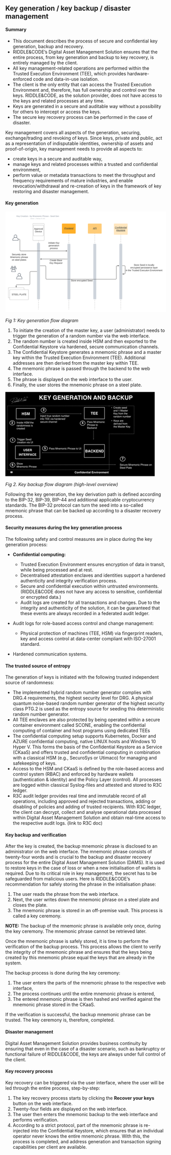 ## Key generation / key backup / disaster management

#### Summary


* This document describes the process of secure and confidential key generation, backup and recovery.
* RIDDLE&CODE’s Digital Asset Management Solution ensures that the entire process, from key generation and backup to key recovery, is entirely managed by the client.
* All key management-related operations are performed within the Trusted Execution Environment (TEE), which provides hardware-enforced code and data-in-use isolation.
* The client is the only entity that can access the Trusted Execution Environment and, therefore, has full ownership and control over the keys. RIDDLE&CODE, as the solution provider, does not have access to the keys and related processes at any time.
* Keys are generated in a secure and auditable way without a possibility for others to intercept or access the keys.
* The secure key recovery process can be performed in the case of disaster.

Key management covers all aspects of the generation, securing, exchange/trading and revoking of keys. Since keys, private and public, act as a representation of indisputable identities, ownership of assets and proof-of-origin, key management needs to provide all aspects to:

* create keys in a secure and auditable way,
* manage keys and related processes within a trusted and confidential environment,
* perform value or metadata transactions to meet the throughput and frequency requirements of mature industries, and enable revocation/withdrawal and re-creation of keys in the framework of key restoring and disaster management.

#### Key generation

![Key generation flow Diagram](assets/Keygenflow.png)

*Fig 1: Key generation flow diagram*

1. To initiate the creation of the master key, a user (administrator) needs to trigger the generation of a random number via the web interface.
2. The random number is created inside HSM and then exported to the Confidential Keystore via hardened, secure communication channels.
3. The Confidential Keystore generates a mnemonic phrase and a master key within the Trusted Execution Environment (TEE). Additional addresses are then derived from the master key within TEE.
4. The mnemonic phrase is passed through the backend to the web interface.
5. The phrase is displayed on the web interface to the user.
6. Finally, the user stores the mnemonic phrase on a steel plate.

![Key Backup flow Diagram](assets/keybackup.png)

*Fig 2. Key backup flow diagram (high-level overview)*

Following the key generation, the key derivation path is defined according to the BIP-32, BIP-39, BIP-44 and additional applicable cryptocurrency standards. The BIP-32 protocol can turn the seed into a so-called mnemonic phrase that can be backed up according to a disaster recovery process.

#### Security measures during the key generation process

The following safety and control measures are in place during the key generation process:
* **Confidential computing:**
  - Trusted Execution Environment ensures encryption of data in transit, while being processed and at rest.
  - Decentralised attestation enclaves and identities support a hardened authenticity and integrity verification process.
  - Secure and confidential execution within untrusted environments. (RIDDLE&CODE does not have any access to sensitive, confidential or encrypted data.)
  - Audit logs are created for all transactions and changes. Due to the integrity and authenticity of the solution, it can be guaranteed that these events are always recorded in a federated audit ledger.

* Audit logs for role-based access control and change management:
  - Physical protection of machines (TEE, HSM) via fingerprint readers, key and access control at data-center compliant with ISO-27001 standard.

* Hardened communication systems.

#### The trusted source of entropy

The generation of keys is initiated with the following trusted independent source of randomness:
* The implemented hybrid random number generator complies with DRG.4 requirements, the highest security level for DRG. A physical quantum noise-based random number generator of the highest security class PTG.2 is used as the entropy source for seeding this deterministic random number generator.
* All TEE enclaves are also protected by being operated within a secure container environment called SCONE, enabling the confidential computing of container and host programs using dedicated TEEs
* The confidential computing setup supports Kubernetes, Docker and AZURE confidential computing, native LINUX hosts and Windows 10 Hyper V. This forms the basis of the Confidential Keystore as a Service (CKaaS) and offers trusted and confidential computing in combination with a classical HSM (e.g., SecuroSys or Utimaco) for managing and safekeeping of keys.
* Access to the HSM and CKaaS is defined by the role-based access and control system (RBAC) and enforced by hardware wallets (authentication & identity) and the Policy Layer (control). All processes are logged within classical Syslog-files and attested and stored to R3C ledger.
* R3C audit ledger provides real time and immutable record of all operations, including approved and rejected transactions, adding or disabling of policies and adding of trusted recipients. With R3C ledger, the client can decrypt, collect and analyse operational data processed within Digital Asset Management Solution and obtain real-time access to the respective audit logs. (link to R3C doc)

#### Key backup and verification

After the key is created, the backup mnemonic phrase is disclosed to an administrator on the web interface. The mnemonic phrase consists of twenty-four words and is crucial to the backup and disaster recovery process for the entire Digital Asset Management Solution (DAMS). It is used to restore keys in the case of loss or when a new initialisation of wallets is required. Due to its critical role in key management, the secret has to be safeguarded from malicious users. Here is RIDDLE&CODE’s recommendation for safely storing the phrase in the initialisation phase:
1. The user reads the phrase from the web interface.
2. Next, the user writes down the mnemonic phrase on a steel plate and closes the plate.
3. The mnemonic phrase is stored in an off-premise vault.
This process is called a key ceremony.

**NOTE:** The backup of the mnemonic phrase is available only once, during the key ceremony. The mnemonic phrase cannot be retrieved later.

Once the mnemonic phrase is safely stored, it is time to perform the verification of the backup process. This process allows the client to verify the integrity of the mnemonic phrase and ensures that the keys being created by this mnemonic phrase equal the keys that are already in the system.

The backup process is done during the key ceremony:
1. The user enters the parts of the mnemonic phrase to the respective web interface,
2. The process continues until the entire mnemonic phrase is entered,
3. The entered mnemonic phrase is then hashed and verified against the mnemonic phrase stored in the CKaaS.

If the verification is successful, the backup mnemonic phrase can be trusted. The key ceremony is, therefore, completed.

#### Disaster management

Digital Asset Management Solution provides business continuity by ensuring that even in the case of a disaster scenario, such as bankruptcy or functional failure of RIDDLE&CODE, the keys are always under full control of the client.

#### Key recovery process

Key recovery can be triggered via the user interface, where the user will be led through the entire process, step-by-step:
1. The key recovery process starts by clicking the **Recover your keys** button on the web interface.
2. Twenty-four fields are displayed on the web interface.
3. The user then enters the mnemonic backup to the web interface and performs verification.
4. According to a strict protocol, part of the mnemonic phrase is re-injected into the Confidential Keystore, which ensures that an individual operator never knows the entire mnemonic phrase.
With this, the process is completed, and address generation and transaction signing capabilities per client are available.
